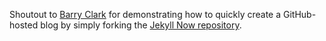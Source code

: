 Shoutout to [Barry Clark](https://github.com/barryclark) for demonstrating how to quickly create a GitHub-hosted blog by simply forking the [Jekyll Now repository](https://github.com/barryclark/jekyll-now).
